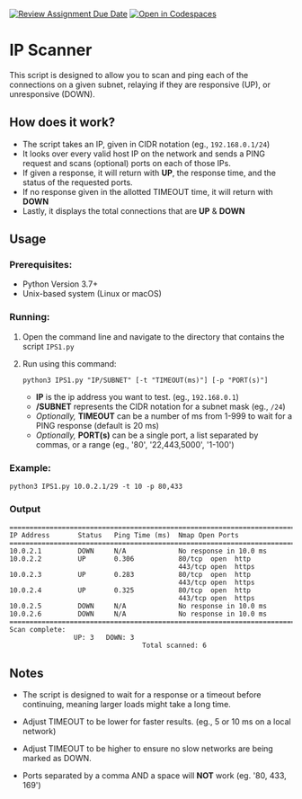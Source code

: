 [![Review Assignment Due Date](https://classroom.github.com/assets/deadline-readme-button-22041afd0340ce965d47ae6ef1cefeee28c7c493a6346c4f15d667ab976d596c.svg)](https://classroom.github.com/a/cYbEVSqo)
[![Open in Codespaces](https://classroom.github.com/assets/launch-codespace-2972f46106e565e64193e422d61a12cf1da4916b45550586e14ef0a7c637dd04.svg)](https://classroom.github.com/open-in-codespaces?assignment_repo_id=17928376)

# IP Scanner

This script is designed to allow you to scan and ping each of the connections on a given subnet, relaying if they are responsive (UP), or unresponsive (DOWN).

## How does it work?

* The script takes an IP, given in CIDR notation (eg., `192.168.0.1/24`)
* It looks over every valid host IP on the network and sends a PING request and scans (optional) ports on each of those IPs.
* If given a response, it will return with **UP**, the response time, and the status of the requested ports.
* If no response given in the allotted TIMEOUT time, it will return with **DOWN**
* Lastly, it displays the total connections that are **UP** & **DOWN** 

## Usage

### Prerequisites:

* Python Version 3.7+
* Unix-based system (Linux or macOS)

### Running:

1. Open the command line and navigate to the directory that contains the script `IPS1.py`

2. Run using this command:
    ``` 
    python3 IPS1.py "IP/SUBNET" [-t "TIMEOUT(ms)"] [-p "PORT(s)"]
    ```
    * **IP** is the ip address you want to test. (eg., `192.168.0.1`)
    * **/SUBNET** represents the CIDR notation for a subnet mask (eg., `/24`)
    * *Optionally,* **TIMEOUT** can be a number of ms from 1-999 to wait for a PING response (default is 20 ms)
    * *Optionally,* **PORT(s)** can be a single port, a list separated by commas, or a range (eg., '80', '22,443,5000', '1-100')

### Example:


    python3 IPS1.py 10.0.2.1/29 -t 10 -p 80,433
    

### Output 

```
================================================================================
IP Address       Status   Ping Time (ms)  Nmap Open Ports
================================================================================
10.0.2.1         DOWN     N/A             No response in 10.0 ms
10.0.2.2         UP       0.306           80/tcp  open  http
                                          443/tcp open  https
10.0.2.3         UP       0.283           80/tcp  open  http
                                          443/tcp open  https
10.0.2.4         UP       0.325           80/tcp  open  http
                                          443/tcp open  https
10.0.2.5         DOWN     N/A             No response in 10.0 ms
10.0.2.6         DOWN     N/A             No response in 10.0 ms
================================================================================
Scan complete: 
                UP: 3   DOWN: 3
                                 Total scanned: 6
 ```

## Notes

* The script is designed to wait for a response or a timeout before continuing, meaning larger loads might take a long time.

* Adjust TIMEOUT to be lower for faster results. (eg., 5 or 10 ms on a local network) 

* Adjust TIMEOUT to be higher to ensure no slow networks are being marked as DOWN.

* Ports separated by a comma AND a space will **NOT** work (eg. '80, 433, 169')